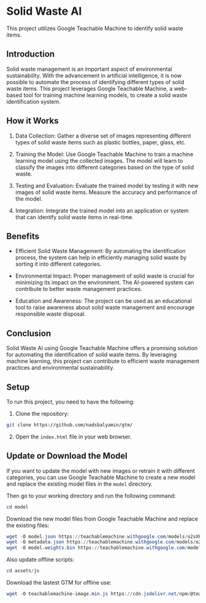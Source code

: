 # Solid Waste AI

This project utilizes Google Teachable Machine to identify solid waste items.

## Introduction

Solid waste management is an important aspect of environmental sustainability. With the advancement in artificial intelligence, it is now possible to automate the process of identifying different types of solid waste items. This project leverages Google Teachable Machine, a web-based tool for training machine learning models, to create a solid waste identification system.

## How it Works

1. Data Collection: Gather a diverse set of images representing different types of solid waste items such as plastic bottles, paper, glass, etc.

2. Training the Model: Use Google Teachable Machine to train a machine learning model using the collected images. The model will learn to classify the images into different categories based on the type of solid waste.

3. Testing and Evaluation: Evaluate the trained model by testing it with new images of solid waste items. Measure the accuracy and performance of the model.

4. Integration: Integrate the trained model into an application or system that can identify solid waste items in real-time.

## Benefits

- Efficient Solid Waste Management: By automating the identification process, the system can help in efficiently managing solid waste by sorting it into different categories.

- Environmental Impact: Proper management of solid waste is crucial for minimizing its impact on the environment. The AI-powered system can contribute to better waste management practices.

- Education and Awareness: The project can be used as an educational tool to raise awareness about solid waste management and encourage responsible waste disposal.

## Conclusion

Solid Waste AI using Google Teachable Machine offers a promising solution for automating the identification of solid waste items. By leveraging machine learning, this project can contribute to efficient waste management practices and environmental sustainability.

## Setup

To run this project, you need to have the following:

1. Clone the repository:

```bash
git clone https://github.com/nadsbalyamin/gtm/
```

2. Open the `index.html` file in your web browser.

## Update or Download the Model

If you want to update the model with new images or retrain it with different categories, you can use Google Teachable Machine to create a new model and replace the existing model files in the `model` directory.

Then go to your working directory and run the following command:
```ps1
cd model
```

Download the new model files from Google Teachable Machine and replace the existing files:
```ps1
wget -O model.json https://teachablemachine.withgoogle.com/models/o2sXRpv64/model.json
wget -O metadata.json https://teachablemachine.withgoogle.com/models/o2sXRpv64/metadata.json
wget -O model.weights.bin https://teachablemachine.withgoogle.com/models/o2sXRpv64/model.weights.bin
```

Also update offline scripts:

```ps1
cd assets/js
```

Download the lastest GTM for offline use:
```ps1
wget -O teachablemachine-image.min.js https://cdn.jsdelivr.net/npm/@teachablemachine/image@latest/dist/teachablemachine-image.min.js
```